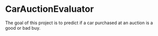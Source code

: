 # CarAuctionEvaluator
The goal of this project is to predict if a car purchased at an auction is a good or bad buy.
